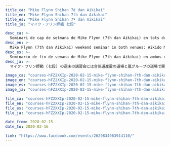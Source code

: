 ```yaml
---
title_ca: "Mike Flynn Shihan 7è dan Aikikai"
title_en: "Mike Flynn Shihan 7th dan Aikikai"
title_es: "Mike Flynn Shihan 7º dan Aikikai"
title_ja: "マイク・フリン師範 七段"

desc_ca: >-
  Seminari de cap de setmana de Mike Flynn (7th dan Aikikai) en tots dos dojos: Aikido Musubi Badalona el 15 de febrer (dissabte al matí), i Aikido Arashi Badalona el 15 de febrer (dissabte a la tarda) i el 16 de febrer (diumenge al matí).
desc_en: >-
  Mike Flynn (7th dan Aikikai) weekend seminar in both venues: Aikido Musubi Badalona on Feb. 15th (Sat. morning), and Aikido Arashi Badalona on Feb. 15th (Sat. afternoon) and Feb. 16th (Sun. morning).
desc_es: >-
  Seminario de fin de semana de Mike Flynn (7th dan Aikikai) en ambos dojos: Aikido Musubi Badalona el 15 de febrero (sábado por la mañana), y Aikido Arashi Badalona el 15 de febrero (sábado por la tarde) y el 16 de febrero (domingo por la mañana).
desc_ja: >-
  マイク・フリン師範 (七段) の週末の講習会には合気道産靈の道場と嵐グループの道場で開催されています。合気道産靈：２月１５日 (朝)、嵐グループの道場：２月１５ (夜) - ２月１６日 (朝)。

image_ca: "courses-hFZ2XXIp-2020-02-15-mike-flynn-shihan-7th-dan-aikikai-es"
image_en: "courses-hFZ2XXIp-2020-02-15-mike-flynn-shihan-7th-dan-aikikai-en"
image_es: "courses-hFZ2XXIp-2020-02-15-mike-flynn-shihan-7th-dan-aikikai-es"
image_ja: "courses-hFZ2XXIp-2020-02-15-mike-flynn-shihan-7th-dan-aikikai-en"

file_ca: "courses-hFZ2XXIp-2020-02-15-mike-flynn-shihan-7th-dan-aikikai-es.pdf"
file_en: "courses-hFZ2XXIp-2020-02-15-mike-flynn-shihan-7th-dan-aikikai-en.pdf"
file_es: "courses-hFZ2XXIp-2020-02-15-mike-flynn-shihan-7th-dan-aikikai-es.pdf"
file_ja: "courses-hFZ2XXIp-2020-02-15-mike-flynn-shihan-7th-dan-aikikai-en.pdf"

date_from: 2020-02-15
date_to: 2020-02-16

link: "https://www.facebook.com/events/2629834983914110/"
---
```


